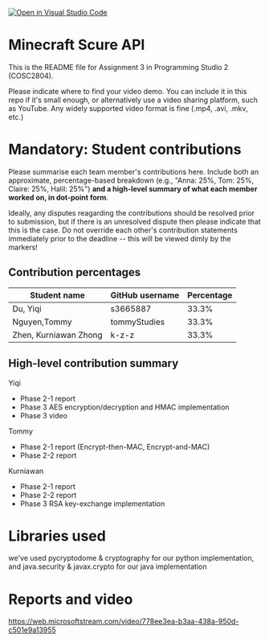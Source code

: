 [![Open in Visual Studio Code](https://classroom.github.com/assets/open-in-vscode-c66648af7eb3fe8bc4f294546bfd86ef473780cde1dea487d3c4ff354943c9ae.svg)](https://classroom.github.com/online_ide?assignment_repo_id=8841658&assignment_repo_type=AssignmentRepo)
# Minecraft Scure API
This is the README file for Assignment 3 in Programming Studio 2 (COSC2804).

Please indicate where to find your video demo. You can include it in this repo if it's small enough, or alternatively use a video sharing platform, such as YouTube. Any widely supported video format is fine (.mp4, .avi, .mkv, etc.)

# Mandatory: Student contributions
Please summarise each team member's contributions here. Include both an approximate, percentage-based breakdown (e.g., "Anna: 25%, Tom: 25%, Claire: 25%, Halil: 25%") **and a high-level summary of what each member worked on, in dot-point form**.

Ideally, any disputes reagarding the contributions should be resolved prior to submission, but if there is an unresolved dispute then please indicate that this is the case. Do not override each other's contribution statements immediately prior to the deadline -- this will be viewed dimly by the markers!

## Contribution percentages
|Student name          |GitHub username   |Percentage|
|----------------------|------------------|----------|
|Du, Yiqi              |s3665887          |33.3% |
|Nguyen,Tommy          |tommyStudies      |33.3% |
|Zhen, Kurniawan Zhong |k-z-z             |33.3% |

## High-level contribution summary

Yiqi
  - Phase 2-1 report
  - Phase 3 AES encryption/decryption and HMAC implementation
  - Phase 3 video

Tommy
  - Phase 2-1 report (Encrypt-then-MAC, Encrypt-and-MAC)
  - Phase 2-2 report 

Kurniawan
  - Phase 2-1 report
  - Phase 2-2 report
  - Phase 3 RSA key-exchange implementation

# Libraries used
we've used pycryptodome & cryptography for our python implementation, and java.security & javax.crypto for our java implementation

# Reports and video
https://web.microsoftstream.com/video/778ee3ea-b3aa-438a-950d-c501e9a13955

